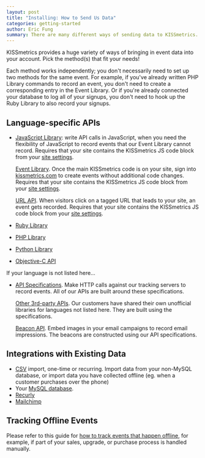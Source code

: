 ```yaml
---
layout: post
title: "Installing: How to Send Us Data"
categories: getting-started
author: Eric Fung
summary: There are many different ways of sending data to KISSmetrics. Review your options here.
---
```

KISSmetrics provides a huge variety of ways of bringing in event data into your account. Pick the method(s) that fit your needs!

Each method works independently; you don't necessarily need to set up two methods for the same event. For example, if you've already written PHP Library commands to record an event, you don't need to create a corresponding entry in the Event Library. Or if you're already connected your database to log all of your signups, you don't need to hook up the Ruby Library to also record your signups.

## Language-specific APIs

* [JavaScript Library][js]: write API calls in JavaScript, when you need the flexibility of JavaScript to record events that our Event Library cannot record. Requires that your site contains the KISSmetrics JS code block from your [site settings][settings].

  [Event Library][event-library]. Once the main KISSmetrics code is on your site, sign into [kissmetrics.com][settings] to create events without additional code changes. Requires that your site contains the KISSmetrics JS code block from your [site settings][settings].

  [URL API][url]. When visitors click on a tagged URL that leads to your site, an event gets recorded. Requires that your site contains the KISSmetrics JS code block from your [site settings][settings].
* [Ruby Library][ruby]
* [PHP Library][php]
* [Python Library][python]
* [Objective-C API][obj-c]

If your language is not listed here...

* [API Specifications][specs]. Make HTTP calls against our tracking servers to record events. All of our APIs are built around these specifications.

  [Other 3rd-party APIs][other]. Our customers have shared their own unofficial libraries for languages not listed here. They are built using the specifications.

  [Beacon API][beacon]. Embed images in your email campaigns to record email impressions. The beacons are constructed using our API specifications.


## Integrations with Existing Data

* [CSV][csv] import, one-time or recurring. Import data from your non-MySQL database, or import data you have collected offline (eg. when a customer purchases over the phone)
* Your [MySQL database][mysql].
* [Recurly][recurly]
* [Mailchimp][mailchimp]

## Tracking Offline Events

Please refer to this guide for [how to track events that happen offline][offline], for example, if part of your sales, upgrade, or purchase process is handled manually.

[js]: /apis/javascript
[ruby]: /apis/ruby
[php]: /apis/php
[python]: /apis/python
[obj-c]: /apis/objective-c

[url]: /apis/url
[beacon]: /apis/beacon
[other]: /apis/other

[specs]: /apis/specifications

[event-library]: /misc/event-library
[mysql]: /integrations/mysql
[csv]: /integrations/csv-import
[recurly]: /integrations/recurly
[mailchimp]: /integrations/mailchimp

[settings]: https://www.kissmetrics.com/settings
[offline]: /how-tos/tracking-offline-events